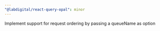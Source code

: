 ```yaml
---
"@labdigital/react-query-opal": minor
---
```


Implement support for request ordering by passing a queueName as option
